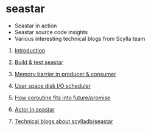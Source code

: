 # seastar

- Seastar in action
- Seastar source code insights
- Various interesting technical blogs from Scylla team

1. [Introduction](Introduction.md)

1. [Build & test seastar](Setup.md)

1. [Memory barrier in producer & consumer](Membarrier_Adventures.md)

1. [User space disk I/O scheduler](Disk_IO_Scheduler.md)

1. [How coroutine fits into future/promise](Coroutines.md)

1. [Actor in seastar](Message_Passing.md)

1. [Technical blogs about scylladb/seastar](Blog.md)
